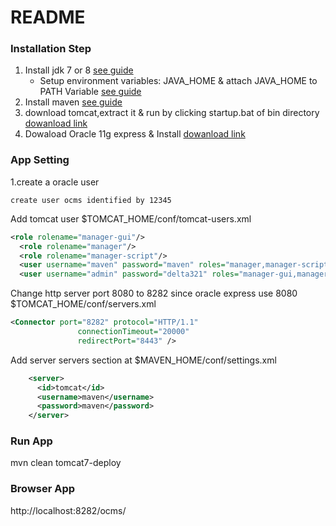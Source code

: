 # README #



### Installation Step ###
1. Install jdk 7 or 8 [see guide](https://java.com/en/download/help/windows_manual_download.xml)
	* Setup environment variables:
	 JAVA_HOME & attach JAVA_HOME to PATH Variable [see guide](http://www.javatpoint.com/how-to-set-path-in-java)
2. Install maven [see guide](http://www.mkyong.com/maven/how-to-install-maven-in-windows/)
3. download tomcat,extract it & run by clicking startup.bat of bin directory 
[dowanload link](https://tomcat.apache.org/download-80.cgi)
2. Dowaload Oracle 11g express & Install [dowanload link](http://www.oracle.com/technetwork/database/database-technologies/express-edition/downloads/index.html)

### App Setting ###
1.create a oracle user

`create user ocms identified by 12345`

Add tomcat user $TOMCAT_HOME/conf/tomcat-users.xml
```xml
<role rolename="manager-gui"/>
  <role rolename="manager"/>
  <role rolename="manager-script"/>
  <user username="maven" password="maven" roles="manager,manager-script"/> 
  <user username="admin" password="delta321" roles="manager-gui,manager,manager-script"/>
```
Change http server port 8080 to 8282 since oracle express use 8080 $TOMCAT_HOME/conf/servers.xml
```xml
<Connector port="8282" protocol="HTTP/1.1"
               connectionTimeout="20000"
               redirectPort="8443" />
```

Add server servers section at $MAVEN_HOME/conf/settings.xml<br>
```xml
 	<server>
      <id>tomcat</id>
      <username>maven</username>
      <password>maven</password>
    </server>
``` 
### Run App ###
mvn clean tomcat7-deploy
### Browser App ###
http://localhost:8282/ocms/